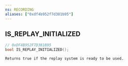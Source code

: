 ```yaml
---
ns: RECORDING
aliases: ["0xdf4b952f7d381b95"]
---
```

## IS_REPLAY_INITIALIZED

```c
// 0xDF4B952F7D381B95
bool IS_REPLAY_INITIALIZED();
```

```
Returns true if the replay system is ready to be used.
```
